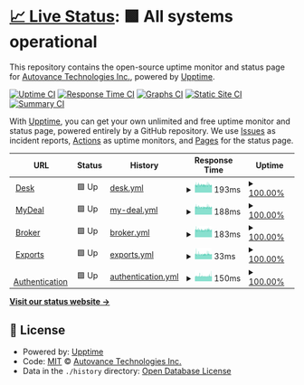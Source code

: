 # [📈 Live Status](https://status.autovance.com): <!--live status--> **🟩 All systems operational**

This repository contains the open-source uptime monitor and status page for [Autovance Technologies Inc.](https://status.autovance.com), powered by [Upptime](https://github.com/upptime/upptime).

[![Uptime CI](https://github.com/koj-co/upptime/workflows/Uptime%20CI/badge.svg)](https://github.com/koj-co/upptime/actions?query=workflow%3A%22Uptime+CI%22)
[![Response Time CI](https://github.com/koj-co/upptime/workflows/Response%20Time%20CI/badge.svg)](https://github.com/koj-co/upptime/actions?query=workflow%3A%22Response+Time+CI%22)
[![Graphs CI](https://github.com/koj-co/upptime/workflows/Graphs%20CI/badge.svg)](https://github.com/koj-co/upptime/actions?query=workflow%3A%22Graphs+CI%22)
[![Static Site CI](https://github.com/koj-co/upptime/workflows/Static%20Site%20CI/badge.svg)](https://github.com/koj-co/upptime/actions?query=workflow%3A%22Static+Site+CI%22)
[![Summary CI](https://github.com/koj-co/upptime/workflows/Summary%20CI/badge.svg)](https://github.com/koj-co/upptime/actions?query=workflow%3A%22Summary+CI%22)

With [Upptime](https://upptime.js.org), you can get your own unlimited and free uptime monitor and status page, powered entirely by a GitHub repository. We use [Issues](https://github.com/autovance/uptime/issues) as incident reports, [Actions](https://github.com/autovance/uptime/actions) as uptime monitors, and [Pages](https://status.autovance.com) for the status page.

<!--start: status pages-->
<!-- This summary is generated by Upptime (https://github.com/upptime/upptime) -->
<!-- Do not edit this manually, your changes will be overwritten -->
<!-- prettier-ignore -->
| URL | Status | History | Response Time | Uptime |
| --- | ------ | ------- | ------------- | ------ |
| <img alt="" src="https://favicons.githubusercontent.com/skywalker.autovance.com" height="13"> [Desk](https://skywalker.autovance.com/health) | 🟩 Up | [desk.yml](https://github.com/autovance/uptime/commits/HEAD/history/desk.yml) | <details><summary><img alt="Response time graph" src="./graphs/desk/response-time-week.png" height="20"> 193ms</summary><br><a href="https://status.autovance.com/history/desk"><img alt="Response time 233" src="https://img.shields.io/endpoint?url=https%3A%2F%2Fraw.githubusercontent.com%2Fautovance%2Fuptime%2FHEAD%2Fapi%2Fdesk%2Fresponse-time.json"></a><br><a href="https://status.autovance.com/history/desk"><img alt="24-hour response time 192" src="https://img.shields.io/endpoint?url=https%3A%2F%2Fraw.githubusercontent.com%2Fautovance%2Fuptime%2FHEAD%2Fapi%2Fdesk%2Fresponse-time-day.json"></a><br><a href="https://status.autovance.com/history/desk"><img alt="7-day response time 193" src="https://img.shields.io/endpoint?url=https%3A%2F%2Fraw.githubusercontent.com%2Fautovance%2Fuptime%2FHEAD%2Fapi%2Fdesk%2Fresponse-time-week.json"></a><br><a href="https://status.autovance.com/history/desk"><img alt="30-day response time 206" src="https://img.shields.io/endpoint?url=https%3A%2F%2Fraw.githubusercontent.com%2Fautovance%2Fuptime%2FHEAD%2Fapi%2Fdesk%2Fresponse-time-month.json"></a><br><a href="https://status.autovance.com/history/desk"><img alt="1-year response time 233" src="https://img.shields.io/endpoint?url=https%3A%2F%2Fraw.githubusercontent.com%2Fautovance%2Fuptime%2FHEAD%2Fapi%2Fdesk%2Fresponse-time-year.json"></a></details> | <details><summary><a href="https://status.autovance.com/history/desk">100.00%</a></summary><a href="https://status.autovance.com/history/desk"><img alt="All-time uptime 99.98%" src="https://img.shields.io/endpoint?url=https%3A%2F%2Fraw.githubusercontent.com%2Fautovance%2Fuptime%2FHEAD%2Fapi%2Fdesk%2Fuptime.json"></a><br><a href="https://status.autovance.com/history/desk"><img alt="24-hour uptime 100.00%" src="https://img.shields.io/endpoint?url=https%3A%2F%2Fraw.githubusercontent.com%2Fautovance%2Fuptime%2FHEAD%2Fapi%2Fdesk%2Fuptime-day.json"></a><br><a href="https://status.autovance.com/history/desk"><img alt="7-day uptime 100.00%" src="https://img.shields.io/endpoint?url=https%3A%2F%2Fraw.githubusercontent.com%2Fautovance%2Fuptime%2FHEAD%2Fapi%2Fdesk%2Fuptime-week.json"></a><br><a href="https://status.autovance.com/history/desk"><img alt="30-day uptime 99.97%" src="https://img.shields.io/endpoint?url=https%3A%2F%2Fraw.githubusercontent.com%2Fautovance%2Fuptime%2FHEAD%2Fapi%2Fdesk%2Fuptime-month.json"></a><br><a href="https://status.autovance.com/history/desk"><img alt="1-year uptime 99.98%" src="https://img.shields.io/endpoint?url=https%3A%2F%2Fraw.githubusercontent.com%2Fautovance%2Fuptime%2FHEAD%2Fapi%2Fdesk%2Fuptime-year.json"></a></details>
| <img alt="" src="https://favicons.githubusercontent.com/services.autovance.com" height="13"> [MyDeal](https://services.autovance.com/public/health) | 🟩 Up | [my-deal.yml](https://github.com/autovance/uptime/commits/HEAD/history/my-deal.yml) | <details><summary><img alt="Response time graph" src="./graphs/my-deal/response-time-week.png" height="20"> 188ms</summary><br><a href="https://status.autovance.com/history/my-deal"><img alt="Response time 229" src="https://img.shields.io/endpoint?url=https%3A%2F%2Fraw.githubusercontent.com%2Fautovance%2Fuptime%2FHEAD%2Fapi%2Fmy-deal%2Fresponse-time.json"></a><br><a href="https://status.autovance.com/history/my-deal"><img alt="24-hour response time 193" src="https://img.shields.io/endpoint?url=https%3A%2F%2Fraw.githubusercontent.com%2Fautovance%2Fuptime%2FHEAD%2Fapi%2Fmy-deal%2Fresponse-time-day.json"></a><br><a href="https://status.autovance.com/history/my-deal"><img alt="7-day response time 188" src="https://img.shields.io/endpoint?url=https%3A%2F%2Fraw.githubusercontent.com%2Fautovance%2Fuptime%2FHEAD%2Fapi%2Fmy-deal%2Fresponse-time-week.json"></a><br><a href="https://status.autovance.com/history/my-deal"><img alt="30-day response time 203" src="https://img.shields.io/endpoint?url=https%3A%2F%2Fraw.githubusercontent.com%2Fautovance%2Fuptime%2FHEAD%2Fapi%2Fmy-deal%2Fresponse-time-month.json"></a><br><a href="https://status.autovance.com/history/my-deal"><img alt="1-year response time 229" src="https://img.shields.io/endpoint?url=https%3A%2F%2Fraw.githubusercontent.com%2Fautovance%2Fuptime%2FHEAD%2Fapi%2Fmy-deal%2Fresponse-time-year.json"></a></details> | <details><summary><a href="https://status.autovance.com/history/my-deal">100.00%</a></summary><a href="https://status.autovance.com/history/my-deal"><img alt="All-time uptime 100.00%" src="https://img.shields.io/endpoint?url=https%3A%2F%2Fraw.githubusercontent.com%2Fautovance%2Fuptime%2FHEAD%2Fapi%2Fmy-deal%2Fuptime.json"></a><br><a href="https://status.autovance.com/history/my-deal"><img alt="24-hour uptime 100.00%" src="https://img.shields.io/endpoint?url=https%3A%2F%2Fraw.githubusercontent.com%2Fautovance%2Fuptime%2FHEAD%2Fapi%2Fmy-deal%2Fuptime-day.json"></a><br><a href="https://status.autovance.com/history/my-deal"><img alt="7-day uptime 100.00%" src="https://img.shields.io/endpoint?url=https%3A%2F%2Fraw.githubusercontent.com%2Fautovance%2Fuptime%2FHEAD%2Fapi%2Fmy-deal%2Fuptime-week.json"></a><br><a href="https://status.autovance.com/history/my-deal"><img alt="30-day uptime 100.00%" src="https://img.shields.io/endpoint?url=https%3A%2F%2Fraw.githubusercontent.com%2Fautovance%2Fuptime%2FHEAD%2Fapi%2Fmy-deal%2Fuptime-month.json"></a><br><a href="https://status.autovance.com/history/my-deal"><img alt="1-year uptime 100.00%" src="https://img.shields.io/endpoint?url=https%3A%2F%2Fraw.githubusercontent.com%2Fautovance%2Fuptime%2FHEAD%2Fapi%2Fmy-deal%2Fuptime-year.json"></a></details>
| <img alt="" src="https://favicons.githubusercontent.com/broker.autovance.com" height="13"> [Broker](https://broker.autovance.com/health) | 🟩 Up | [broker.yml](https://github.com/autovance/uptime/commits/HEAD/history/broker.yml) | <details><summary><img alt="Response time graph" src="./graphs/broker/response-time-week.png" height="20"> 183ms</summary><br><a href="https://status.autovance.com/history/broker"><img alt="Response time 220" src="https://img.shields.io/endpoint?url=https%3A%2F%2Fraw.githubusercontent.com%2Fautovance%2Fuptime%2FHEAD%2Fapi%2Fbroker%2Fresponse-time.json"></a><br><a href="https://status.autovance.com/history/broker"><img alt="24-hour response time 183" src="https://img.shields.io/endpoint?url=https%3A%2F%2Fraw.githubusercontent.com%2Fautovance%2Fuptime%2FHEAD%2Fapi%2Fbroker%2Fresponse-time-day.json"></a><br><a href="https://status.autovance.com/history/broker"><img alt="7-day response time 183" src="https://img.shields.io/endpoint?url=https%3A%2F%2Fraw.githubusercontent.com%2Fautovance%2Fuptime%2FHEAD%2Fapi%2Fbroker%2Fresponse-time-week.json"></a><br><a href="https://status.autovance.com/history/broker"><img alt="30-day response time 196" src="https://img.shields.io/endpoint?url=https%3A%2F%2Fraw.githubusercontent.com%2Fautovance%2Fuptime%2FHEAD%2Fapi%2Fbroker%2Fresponse-time-month.json"></a><br><a href="https://status.autovance.com/history/broker"><img alt="1-year response time 220" src="https://img.shields.io/endpoint?url=https%3A%2F%2Fraw.githubusercontent.com%2Fautovance%2Fuptime%2FHEAD%2Fapi%2Fbroker%2Fresponse-time-year.json"></a></details> | <details><summary><a href="https://status.autovance.com/history/broker">100.00%</a></summary><a href="https://status.autovance.com/history/broker"><img alt="All-time uptime 99.97%" src="https://img.shields.io/endpoint?url=https%3A%2F%2Fraw.githubusercontent.com%2Fautovance%2Fuptime%2FHEAD%2Fapi%2Fbroker%2Fuptime.json"></a><br><a href="https://status.autovance.com/history/broker"><img alt="24-hour uptime 100.00%" src="https://img.shields.io/endpoint?url=https%3A%2F%2Fraw.githubusercontent.com%2Fautovance%2Fuptime%2FHEAD%2Fapi%2Fbroker%2Fuptime-day.json"></a><br><a href="https://status.autovance.com/history/broker"><img alt="7-day uptime 100.00%" src="https://img.shields.io/endpoint?url=https%3A%2F%2Fraw.githubusercontent.com%2Fautovance%2Fuptime%2FHEAD%2Fapi%2Fbroker%2Fuptime-week.json"></a><br><a href="https://status.autovance.com/history/broker"><img alt="30-day uptime 99.97%" src="https://img.shields.io/endpoint?url=https%3A%2F%2Fraw.githubusercontent.com%2Fautovance%2Fuptime%2FHEAD%2Fapi%2Fbroker%2Fuptime-month.json"></a><br><a href="https://status.autovance.com/history/broker"><img alt="1-year uptime 99.97%" src="https://img.shields.io/endpoint?url=https%3A%2F%2Fraw.githubusercontent.com%2Fautovance%2Fuptime%2FHEAD%2Fapi%2Fbroker%2Fuptime-year.json"></a></details>
| <img alt="" src="https://favicons.githubusercontent.com/services.autovance.com" height="13"> [Exports](https://services.autovance.com/exports/health) | 🟩 Up | [exports.yml](https://github.com/autovance/uptime/commits/HEAD/history/exports.yml) | <details><summary><img alt="Response time graph" src="./graphs/exports/response-time-week.png" height="20"> 33ms</summary><br><a href="https://status.autovance.com/history/exports"><img alt="Response time 34" src="https://img.shields.io/endpoint?url=https%3A%2F%2Fraw.githubusercontent.com%2Fautovance%2Fuptime%2FHEAD%2Fapi%2Fexports%2Fresponse-time.json"></a><br><a href="https://status.autovance.com/history/exports"><img alt="24-hour response time 33" src="https://img.shields.io/endpoint?url=https%3A%2F%2Fraw.githubusercontent.com%2Fautovance%2Fuptime%2FHEAD%2Fapi%2Fexports%2Fresponse-time-day.json"></a><br><a href="https://status.autovance.com/history/exports"><img alt="7-day response time 33" src="https://img.shields.io/endpoint?url=https%3A%2F%2Fraw.githubusercontent.com%2Fautovance%2Fuptime%2FHEAD%2Fapi%2Fexports%2Fresponse-time-week.json"></a><br><a href="https://status.autovance.com/history/exports"><img alt="30-day response time 33" src="https://img.shields.io/endpoint?url=https%3A%2F%2Fraw.githubusercontent.com%2Fautovance%2Fuptime%2FHEAD%2Fapi%2Fexports%2Fresponse-time-month.json"></a><br><a href="https://status.autovance.com/history/exports"><img alt="1-year response time 34" src="https://img.shields.io/endpoint?url=https%3A%2F%2Fraw.githubusercontent.com%2Fautovance%2Fuptime%2FHEAD%2Fapi%2Fexports%2Fresponse-time-year.json"></a></details> | <details><summary><a href="https://status.autovance.com/history/exports">100.00%</a></summary><a href="https://status.autovance.com/history/exports"><img alt="All-time uptime 100.00%" src="https://img.shields.io/endpoint?url=https%3A%2F%2Fraw.githubusercontent.com%2Fautovance%2Fuptime%2FHEAD%2Fapi%2Fexports%2Fuptime.json"></a><br><a href="https://status.autovance.com/history/exports"><img alt="24-hour uptime 100.00%" src="https://img.shields.io/endpoint?url=https%3A%2F%2Fraw.githubusercontent.com%2Fautovance%2Fuptime%2FHEAD%2Fapi%2Fexports%2Fuptime-day.json"></a><br><a href="https://status.autovance.com/history/exports"><img alt="7-day uptime 100.00%" src="https://img.shields.io/endpoint?url=https%3A%2F%2Fraw.githubusercontent.com%2Fautovance%2Fuptime%2FHEAD%2Fapi%2Fexports%2Fuptime-week.json"></a><br><a href="https://status.autovance.com/history/exports"><img alt="30-day uptime 100.00%" src="https://img.shields.io/endpoint?url=https%3A%2F%2Fraw.githubusercontent.com%2Fautovance%2Fuptime%2FHEAD%2Fapi%2Fexports%2Fuptime-month.json"></a><br><a href="https://status.autovance.com/history/exports"><img alt="1-year uptime 100.00%" src="https://img.shields.io/endpoint?url=https%3A%2F%2Fraw.githubusercontent.com%2Fautovance%2Fuptime%2FHEAD%2Fapi%2Fexports%2Fuptime-year.json"></a></details>
| <img alt="" src="https://favicons.githubusercontent.com/skywalker.autovance.com" height="13"> [Authentication](https://skywalker.autovance.com/login) | 🟩 Up | [authentication.yml](https://github.com/autovance/uptime/commits/HEAD/history/authentication.yml) | <details><summary><img alt="Response time graph" src="./graphs/authentication/response-time-week.png" height="20"> 150ms</summary><br><a href="https://status.autovance.com/history/authentication"><img alt="Response time 156" src="https://img.shields.io/endpoint?url=https%3A%2F%2Fraw.githubusercontent.com%2Fautovance%2Fuptime%2FHEAD%2Fapi%2Fauthentication%2Fresponse-time.json"></a><br><a href="https://status.autovance.com/history/authentication"><img alt="24-hour response time 152" src="https://img.shields.io/endpoint?url=https%3A%2F%2Fraw.githubusercontent.com%2Fautovance%2Fuptime%2FHEAD%2Fapi%2Fauthentication%2Fresponse-time-day.json"></a><br><a href="https://status.autovance.com/history/authentication"><img alt="7-day response time 150" src="https://img.shields.io/endpoint?url=https%3A%2F%2Fraw.githubusercontent.com%2Fautovance%2Fuptime%2FHEAD%2Fapi%2Fauthentication%2Fresponse-time-week.json"></a><br><a href="https://status.autovance.com/history/authentication"><img alt="30-day response time 155" src="https://img.shields.io/endpoint?url=https%3A%2F%2Fraw.githubusercontent.com%2Fautovance%2Fuptime%2FHEAD%2Fapi%2Fauthentication%2Fresponse-time-month.json"></a><br><a href="https://status.autovance.com/history/authentication"><img alt="1-year response time 156" src="https://img.shields.io/endpoint?url=https%3A%2F%2Fraw.githubusercontent.com%2Fautovance%2Fuptime%2FHEAD%2Fapi%2Fauthentication%2Fresponse-time-year.json"></a></details> | <details><summary><a href="https://status.autovance.com/history/authentication">100.00%</a></summary><a href="https://status.autovance.com/history/authentication"><img alt="All-time uptime 99.98%" src="https://img.shields.io/endpoint?url=https%3A%2F%2Fraw.githubusercontent.com%2Fautovance%2Fuptime%2FHEAD%2Fapi%2Fauthentication%2Fuptime.json"></a><br><a href="https://status.autovance.com/history/authentication"><img alt="24-hour uptime 100.00%" src="https://img.shields.io/endpoint?url=https%3A%2F%2Fraw.githubusercontent.com%2Fautovance%2Fuptime%2FHEAD%2Fapi%2Fauthentication%2Fuptime-day.json"></a><br><a href="https://status.autovance.com/history/authentication"><img alt="7-day uptime 100.00%" src="https://img.shields.io/endpoint?url=https%3A%2F%2Fraw.githubusercontent.com%2Fautovance%2Fuptime%2FHEAD%2Fapi%2Fauthentication%2Fuptime-week.json"></a><br><a href="https://status.autovance.com/history/authentication"><img alt="30-day uptime 99.97%" src="https://img.shields.io/endpoint?url=https%3A%2F%2Fraw.githubusercontent.com%2Fautovance%2Fuptime%2FHEAD%2Fapi%2Fauthentication%2Fuptime-month.json"></a><br><a href="https://status.autovance.com/history/authentication"><img alt="1-year uptime 99.98%" src="https://img.shields.io/endpoint?url=https%3A%2F%2Fraw.githubusercontent.com%2Fautovance%2Fuptime%2FHEAD%2Fapi%2Fauthentication%2Fuptime-year.json"></a></details>

<!--end: status pages-->

[**Visit our status website →**](https://status.autovance.com)

## 📄 License

- Powered by: [Upptime](https://github.com/upptime/upptime)
- Code: [MIT](./LICENSE) © [Autovance Technologies Inc.](https://status.autovance.com)
- Data in the `./history` directory: [Open Database License](https://opendatacommons.org/licenses/odbl/1-0/)
